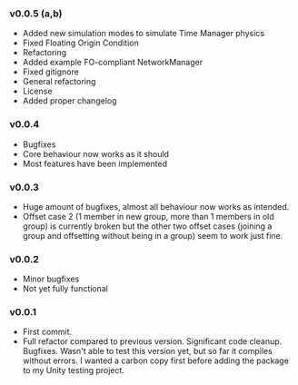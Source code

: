 ### v0.0.5 (a,b)
- Added new simulation modes to simulate Time Manager physics
- Fixed Floating Origin Condition
- Refactoring
- Added example FO-compliant NetworkManager
- Fixed gitignore
- General refactoring
- License
- Added proper changelog
### v0.0.4
- Bugfixes
- Core behaviour now works as it should
- Most features have been implemented
### v0.0.3
- Huge amount of bugfixes, almost all behaviour now works as intended.
- Offset case 2 (1 member in new group, more than 1 members in old group) is currently  broken but the other two offset cases (joining a group and offsetting without being in a group) seem to work just fine.
### v0.0.2
- Minor bugfixes
- Not yet fully functional
### v0.0.1
- First commit.
- Full refactor compared to previous version. Significant code cleanup. Bugfixes. Wasn't able to test this version yet, but so far it compiles without errors. I wanted a carbon copy first before adding the package to my Unity testing project.
